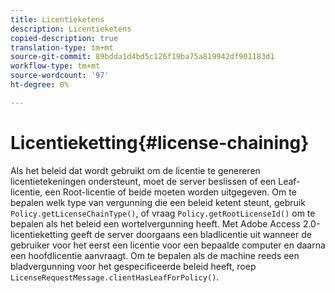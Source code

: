 ```yaml
---
title: Licentieketens
description: Licentieketens
copied-description: true
translation-type: tm+mt
source-git-commit: 89bdda1d4bd5c126f19ba75a819942df901183d1
workflow-type: tm+mt
source-wordcount: '97'
ht-degree: 0%

---
```



# Licentieketting{#license-chaining}

Als het beleid dat wordt gebruikt om de licentie te genereren licentietekeningen ondersteunt, moet de server beslissen of een Leaf-licentie, een Root-licentie of beide moeten worden uitgegeven. Om te bepalen welk type van vergunning die een beleid ketent steunt, gebruik `Policy.getLicenseChainType()`, of vraag `Policy.getRootLicenseId()` om te bepalen als het beleid een wortelvergunning heeft. Met Adobe Access 2.0-licentieketting geeft de server doorgaans een bladlicentie uit wanneer de gebruiker voor het eerst een licentie voor een bepaalde computer en daarna een hoofdlicentie aanvraagt. Om te bepalen als de machine reeds een bladvergunning voor het gespecificeerde beleid heeft, roep `LicenseRequestMessage.clientHasLeafForPolicy()`.

